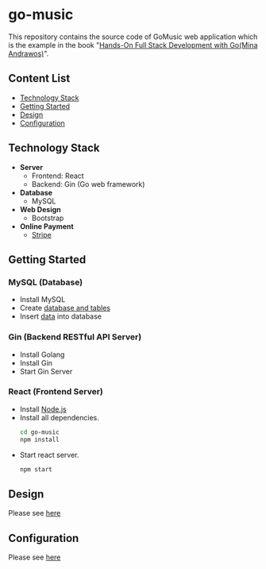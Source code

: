 # go-music
This repository contains the source code of GoMusic web application which is the example in the book "[Hands-On Full Stack Development with Go(Mina Andrawos)](https://www.packtpub.com/web-development/hands-full-stack-development-go)".

## Content List
- [Technology Stack](#technology-stack)
- [Getting Started](#getting-started)
- [Design](#design)
- [Configuration](#configuration)

## Technology Stack
- **Server**
   - Frontend: React
   - Backend: Gin (Go web framework)
- **Database**
   - MySQL
- **Web Design**
   - Bootstrap
- **Online Payment**
   - [Stripe](https://stripe.com/)

## Getting Started
### MySQL (Database)
- Install MySQL
- Create [database and tables](sql/create_schema.sql)
- Insert [data](sql/insert_data.sql) into database

### Gin (Backend RESTful API Server)
- Install Golang
- Install Gin
- Start Gin Server

### React (Frontend Server)
- Install [Node.js](https://nodejs.org/en/)
- Install all dependencies.
  ```bash
  cd go-music
  npm install
  ```
- Start react server.
  ```bash
  npm start
  ```

## Design
Please see [here](doc/design.md)

## Configuration
Please see [here](doc/configuration.md)
